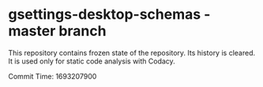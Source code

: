 # gsettings-desktop-schemas - master branch

This repository contains frozen state of the repository.
Its history is cleared. It is used only for static code
analysis with Codacy.

Commit Time: 1693207900